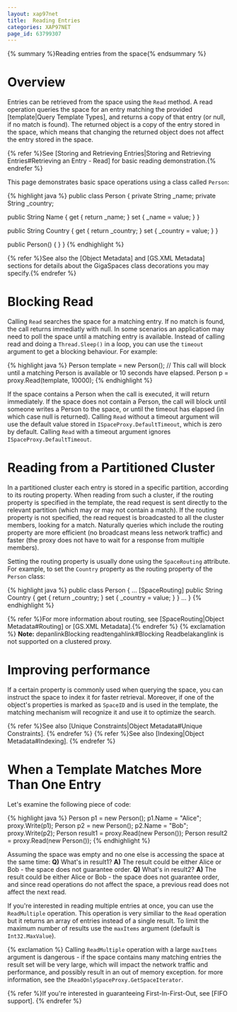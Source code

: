 ```yaml
---
layout: xap97net
title:  Reading Entries
categories: XAP97NET
page_id: 63799307
---
```



{% summary %}Reading entries from the space{% endsummary %}


# Overview

Entries can be retrieved from the space using the `Read` method. A read operation queries the space for an entry matching the provided [template|Query Template Types], and returns a copy of that entry (or null, if no match is found).
The returned object is a copy of the entry stored in the space, which means that changing the returned object does not affect the entry stored in the space.

{% refer %}See [Storing and Retrieving Entries|Storing and Retrieving Entries#Retrieving an Entry - Read] for basic reading demonstration.{% endrefer %}

This page demonstrates basic space operations using a class called `Person`:


{% highlight java %}
public class Person
{
   private String _name;
   private String _country;

   public String Name
   {
      get { return _name; }
      set { _name = value; }
   }

   public String Country
   {
      get { return _country; }
      set { _country = value; }
   }

   public Person()
   {
   }
}
{% endhighlight %}


{% refer %}See also the [Object Metadata] and [GS.XML Metadata] sections for details about the GigaSpaces class decorations you may specify.{% endrefer %}

# Blocking Read

Calling `Read` searches the space for a matching entry. If no match is found, the call returns immediatly with null.
In some scenarios an application may need to poll the space until a matching entry is available. Instead of calling read and doing a `Thread.Sleep()` in a loop, you can use the `timeout` argument to get a blocking behaviour. For example:

{% highlight java %}
Person template = new Person();
// This call will block until a matching Person is available or 10 seconds have elapsed.
Person p = proxy.Read(template, 10000);
{% endhighlight %}


If the space contains a Person when the call is executed, it will return immediately. If the space does not contain a Person, the call will block until someone writes a Person to the space, or until the timeout has elapsed (in which case null is returned).
Calling `Read` without a timeout argument will use the default value stored in `ISpaceProxy.DefaultTimeout`, which is zero by default.
Calling `Read` with a timeout argument ignores `ISpaceProxy.DefaultTimeout`.

# Reading from a Partitioned Cluster

In a partitioned cluster each entry is stored in a specific partition, according to its routing property. When reading from such a cluster, if the routing property is specified in the template, the read request is sent directly to the relevant partition (which may or may not contain a match). If the routing property is not specified, the read request is broadcasted to all the cluster members, looking for a match. Naturally queries which include the routing property are more efficient (no broadcast means less network traffic) and faster (the proxy does not have to wait for a response from multiple members).

Setting the routing property is usually done using the `SpaceRouting` attribute. For example, to set the `Country` property as the routing property of the `Person` class:

{% highlight java %}
public class Person
{
   ...
   [SpaceRouting]
   public String Country
   {
      get { return _country; }
      set { _country = value; }
   }
   ...
}
{% endhighlight %}


{% refer %}For more information about routing, see [SpaceRouting|Object Metadata#Routing] or [GS.XML Metadata].{% endrefer %}
{% exclamation %} **Note:** depanlinkBlocking readtengahlink#Blocking Readbelakanglink is not supported on a clustered proxy.

# Improving performance

If a certain property is commonly used when querying the space, you can instruct the space to index it for faster retrieval. Moreover, if one of the object's properties is marked as `SpaceID` and is used in the template, the matching mechanism will recognize it and use it to optimize the search.

{% refer %}See also [Unique Constraints|Object Metadata#Unique Constraints]. {% endrefer %}
{% refer %}See also [Indexing|Object Metadata#Indexing]. {% endrefer %}

# When a Template Matches More Than One Entry

Let's examine the following piece of code:

{% highlight java %}
Person p1 = new Person();
p1.Name = "Alice";
proxy.Write(p1);
Person p2 = new Person();
p2.Name = "Bob";
proxy.Write(p2);
Person result1 = proxy.Read(new Person());
Person result2 = proxy.Read(new Person());
{% endhighlight %}


Assuming the space was empty and no one else is accessing the space at the same time:
**Q)** What's in result1?
**A)** The result could be either Alice or Bob - the space does not guarantee order.
**Q)** What's in result2?
**A)** The result could be either Alice or Bob - the space does not guarantee order, and since read operations do not affect the space, a previous read does not affect the next read.

If you're interested in reading multiple entries at once, you can use the `ReadMultiple` operation. This operation is very similiar to the `Read` operation but it returns an array of entries instead of a single result. To limit the maximum number of results use the `maxItems` argument (default is `Int32.MaxValue`).

{% exclamation %} Calling `ReadMultiple` operation with a large `maxItems` argument is dangerous - if the space contains many matching entries the result set will be very large, which will impact the network traffic and performance, and possibly result in an out of memory exception. for more information, see the `IReadOnlySpaceProxy.GetSpaceIterator`.

{% refer %}If you're interested in guaranteeing First-In-First-Out, see [FIFO support]. {% endrefer %}
